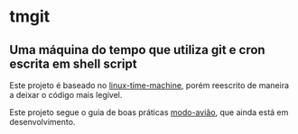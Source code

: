 # tmgit
## Uma máquina do tempo que utiliza git e cron escrita em shell script

Este projeto é baseado no [linux-time-machine](https://github.com/elisboa/linux-time-machine.sh), porém reescrito de maneira a deixar o código mais legível.

Este projeto segue o guia de boas práticas [modo-avião](https://github.com/elisboa/modo-aviao), que ainda está em desenvolvimento.

